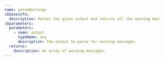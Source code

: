 ```yaml
---
name: parseWarnings
cbbaseinfo:
  description: Parses the given output and returns all the warning messages.
cbparameters:
  parameters:
    - name: output
      typeName: any
      description: The output to parse for warning messages.
  returns:
    description: An array of warning messages.
---
```

<CBBaseInfo/> 
 <CBParameters/>